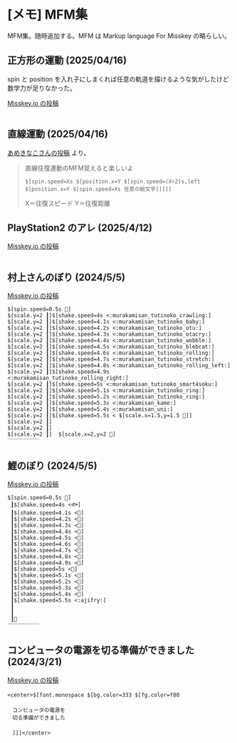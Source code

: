 # [メモ] MFM集

MFM集。随時追加する。MFM は Markup language For Misskey の略らしい。

## 正方形の運動 (2025/04/16)

spin と position を入れ子にしまくれば任意の軌道を描けるような気がしたけど数学力が足りなかった。

[Misskey.io の投稿](https://misskey.io/notes/a6n3t6duesot00si)

<div id="article_mfm_square"><pre class="lang_mfm"></pre></div>
<script src="./mfm_square.js"></script>

## 直線運動 (2025/04/16)

[あめきなこさんの投稿](https://misskey.io/notes/a6mzf7rwt1g504f7) より。

> 直線往復運動のMFM覚えると楽しいよ
> 
> ```mfm
> $[spin.speed=Xs $[position.x=Y $[spin.speed=(X÷2)s,left $[position.x=Y $[spin.speed=Xs 任意の絵文字]]]]]
> ```
>
> X＝往復スピード Y＝往復距離

## PlayStation2 のアレ (2025/4/12)

[Misskey.io の投稿](https://misskey.io/notes/a6hnnmxqmgg10fk9)

<div id="article_mfm_ps2"><pre class="lang_mfm"></pre></div>
<script src="./mfm_ps2.js"></script>

## 村上さんのぼり (2024/5/5)

[Misskey.io の投稿](https://misskey.io/notes/9swwzqx35qnn0edo)

```mfm
$[spin.speed=0.5s 🛞]
$[scale.y=2 ┃]$[shake.speed=4s <:murakamisan_tutinoko_crawling:]
$[scale.y=2 ┃]$[shake.speed=4.1s <:murakamisan_tutinoko_baby:]
$[scale.y=2 ┃]$[shake.speed=4.2s <:murakamisan_tutinoko_otu:]
$[scale.y=2 ┃]$[shake.speed=4.3s <:murakamisan_tutinoko_otacry:]
$[scale.y=2 ┃]$[shake.speed=4.4s <:murakamisan_tutinoko_wobble:]
$[scale.y=2 ┃]$[shake.speed=4.5s <:murakamisan_tutinoko_blebcat:]
$[scale.y=2 ┃]$[shake.speed=4.6s <:murakamisan_tutinoko_rolling:]
$[scale.y=2 ┃]$[shake.speed=4.7s <:murakamisan_tutinoko_stretch:]
$[scale.y=2 ┃]$[shake.speed=4.8s <:murakamisan_tutinoko_rolling_left:]
$[scale.y=2 ┃]$[shake.speed=4.9s <:murakamisan_tutinoko_rolling_right:]
$[scale.y=2 ┃]$[shake.speed=5s <:murakamisan_tutinoko_smart4soku:]
$[scale.y=2 ┃]$[shake.speed=5.1s <:murakamisan_tutinoko_ring:]
$[scale.y=2 ┃]$[shake.speed=5.2s <:murakamisan_tutinoko_ring:]
$[scale.y=2 ┃]$[shake.speed=5.3s <:murakamisan_kame:]
$[scale.y=2 ┃]$[shake.speed=5.4s <:murakamisan_uni:]
$[scale.y=2 ┃]$[shake.speed=5.5s < $[scale.x=1.5,y=1.5 🧠]]
$[scale.y=2 ┃]
$[scale.y=2 ┃]
$[scale.y=2 ┃]  $[scale.x=2,y=2 🏡]
￣￣￣￣￣￣
```

## 鯉のぼり (2024/5/5)

[Misskey.io の投稿](https://misskey.io/notes/9swvtyschcel015s)

```mfm
$[spin.speed=0.5s 🛞]
 ┃$[shake.speed=4s <🐟]
 ┃$[shake.speed=4.1s <🐠]
 ┃$[shake.speed=4.2s <🐡]
 ┃$[shake.speed=4.3s <🦈]
 ┃$[shake.speed=4.4s <🐬]
 ┃$[shake.speed=4.5s <🐳]
 ┃$[shake.speed=4.6s <🦭]
 ┃$[shake.speed=4.7s <🦀]
 ┃$[shake.speed=4.8s <🦞]
 ┃$[shake.speed=4.9s <🐙]
 ┃$[shake.speed=5s <🦑]
 ┃$[shake.speed=5.1s <🪼]
 ┃$[shake.speed=5.2s <🐚]
 ┃$[shake.speed=5.3s <🪸]
 ┃$[shake.speed=5.4s <🍤]
 ┃$[shake.speed=5.5s <:ajifry:]
 ┃
 ┃
 ┃🏡
￣￣￣￣￣￣
```

## コンピュータの電源を切る準備ができました (2024/3/21)

[Misskey.io の投稿](https://misskey.io/notes/9r4udntguze0030c)

```mfm
<center>$[font.monospace $[bg.color=333 $[fg.color=f80 ㅤ
ㅤ
ㅤコンピュータの電源をㅤ
ㅤ切る準備ができましたㅤ
ㅤ
ㅤ]]]</center>
```
